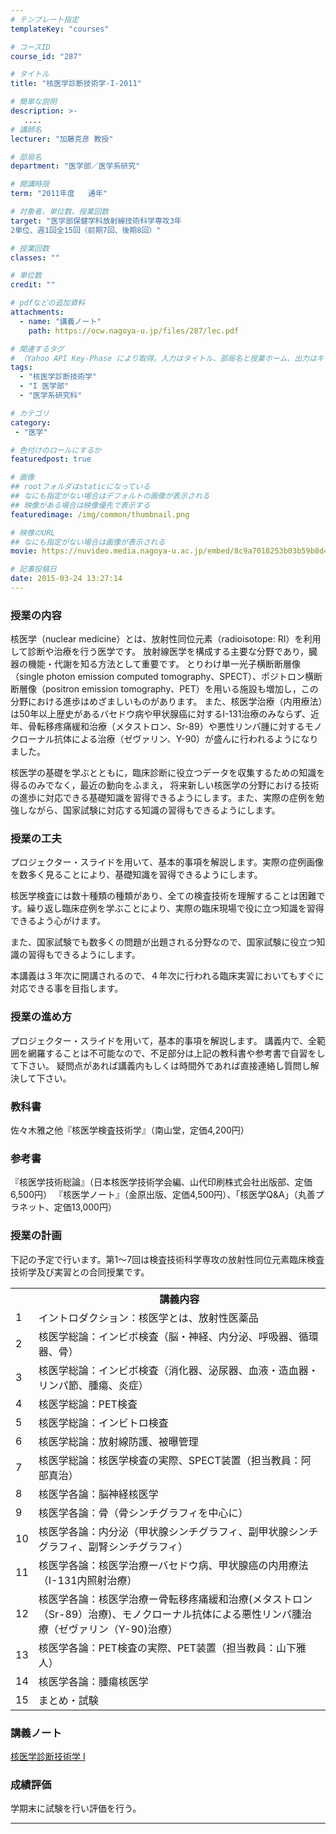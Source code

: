 ```yaml
---
# テンプレート指定
templateKey: "courses"

# コースID
course_id: "287"

# タイトル
title: "核医学診断技術学-I-2011"

# 簡単な説明
description: >-
   ....
# 講師名
lecturer: "加藤克彦 教授"

# 部局名
department: "医学部／医学系研究"

# 開講時限
term: "2011年度	通年"

# 対象者、単位数、授業回数
target: "医学部保健学科放射線技術科学専攻3年
2単位、週1回全15回（前期7回、後期8回）"

# 授業回数
classes: ""

# 単位数
credit: ""

# pdfなどの追加資料
attachments:
  - name: "講義ノート" 
    path: https://ocw.nagoya-u.jp/files/287/lec.pdf

# 関連するタグ
# （Yahoo API Key-Phase により取得。入力はタイトル、部局名と授業ホーム、出力はキーフレーズ（tags））
tags:
  - "核医学診断技術学"
  - "I 医学部"
  - "医学系研究科"

# カテゴリ
category:
 - "医学"

# 色付けのロールにするか
featuredpost: true

# 画像
## rootフォルダはstaticになっている
## なにも指定がない場合はデフォルトの画像が表示される
## 映像がある場合は映像優先で表示する
featuredimage: /img/common/thumbnail.png

# 映像のURL
## なにも指定がない場合は画像が表示される
movie: https://nuvideo.media.nagoya-u.ac.jp/embed/8c9a7018253b03b59b8d41f5d02376aae5f91fee

# 記事投稿日
date: 2015-03-24 13:27:14
---
```


### 授業の内容

核医学（nuclear medicine）とは、放射性同位元素（radioisotope: RI）を利用して診断や治療を行う医学です。 放射線医学を構成する主要な分野であり，臓器の機能・代謝を知る方法として重要です。 とりわけ単一光子横断断層像（single photon emission computed tomography、SPECT）、ポジトロン横断断層像（positron emission tomography、PET）を用いる施設も増加し，この分野における進歩はめざましいものがあります。 また、核医学治療（内用療法）は50年以上歴史があるバセドウ病や甲状腺癌に対するI-131治療のみならず、近年、骨転移疼痛緩和治療（メタストロン、Sr-89）や悪性リンパ腫に対するモノクローナル抗体による治療（ゼヴァリン、Y-90）が盛んに行われるようになりました。

核医学の基礎を学ぶとともに，臨床診断に役立つデータを収集するための知識を得るのみでなく，最近の動向をふまえ， 将来新しい核医学の分野における技術の進歩に対応できる基礎知識を習得できるようにします。また、実際の症例を勉強しながら、国家試験に対応する知識の習得もできるようにします。


### 授業の工夫

プロジェクター・スライドを用いて、基本的事項を解説します。実際の症例画像を数多く見ることにより、基礎知識を習得できるようにします。

核医学検査には数十種類の種類があり、全ての検査技術を理解することは困難です。繰り返し臨床症例を学ぶことにより、実際の臨床現場で役に立つ知識を習得できるよう心がけます。

また、国家試験でも数多くの問題が出題される分野なので、国家試験に役立つ知識の習得もできるようにします。

本講義は３年次に開講されるので、４年次に行われる臨床実習においてもすぐに対応できる事を目指します。





### 授業の進め方

プロジェクター・スライドを用いて，基本的事項を解説します。 講義内で、全範囲を網羅することは不可能なので、不足部分は上記の教科書や参考書で自習をして下さい。 疑問点があれば講義内もしくは時間外であれば直接連絡し質問し解決して下さい。

### 教科書

佐々木雅之他『核医学検査技術学』（南山堂，定価4,200円）

### 参考書

『核医学技術総論』（日本核医学技術学会編、山代印刷株式会社出版部、定価6,500円）
『核医学ノート』（金原出版、定価4,500円）、「核医学Q&A」（丸善プラネット、定価13,000円）


<h3>授業の計画</h3>
<p>下記の予定で行います。第1〜7回は検査技術科学専攻の放射性同位元素臨床検査技術学及び実習との合同授業です。
</p>

<table class="basic" width="455">
<tr><th width="20" class="center"></th>
<th width="435" class="center">講義内容</th></tr>
<tr>
<td width="20" class="center">1</td>
<td width="480">イントロダクション：核医学とは、放射性医薬品 </td>
</tr>

<tr>
<td width="20" class="center">2</td>
<td width="480">核医学総論：インビボ検査（脳・神経、内分泌、呼吸器、循環器、骨）</td>
</tr>

<tr>
<td width="20" class="center">3</td>
<td width="480">核医学総論：インビボ検査（消化器、泌尿器、血液・造血器・リンパ節、腫瘍、炎症）</td>
</tr>

<tr>
<td width="20" class="center">4</td>
<td width="480">核医学総論：PET検査</td>
</tr>

<tr>
<td width="20" class="center">5</td>
<td width="480">核医学総論：インビトロ検査</td>
</tr>

<tr>
<td width="20" class="center">6</td>
<td width="480">核医学総論：放射線防護、被曝管理</td>
</tr>

<tr>
<td width="20" class="center">7</td>
<td width="480">核医学総論：核医学検査の実際、SPECT装置（担当教員：阿部真治） </td>
</tr>

<tr>
<td width="20" class="center">8</td>
<td width="480">核医学各論：脳神経核医学</td>
</tr>

<tr>
<td width="20" class="center">9</td>
<td width="480">核医学各論：骨（骨シンチグラフィを中心に）</td>
</tr>

<tr>
<td width="20" class="center">10</td>
<td width="480">核医学各論：内分泌（甲状腺シンチグラフィ、副甲状腺シンチグラフィ、副腎シンチグラフィ）</td>
</tr>

<tr>
<td width="20" class="center">11</td>
<td width="480">核医学各論：核医学治療ーバセドウ病、甲状腺癌の内用療法（I-131内照射治療） </td>
</tr>

<tr>
<td width="20" class="center">12</td>
<td width="480">核医学各論：核医学治療ー骨転移疼痛緩和治療(メタストロン（Sr-89）治療)、モノクローナル抗体による悪性リンパ腫治療（ゼヴァリン（Y-90)治療） </td>
</tr>

<tr>
<td width="20" class="center">13</td>
<td width="480">核医学各論：PET検査の実際、PET装置（担当教員：山下雅人） </td>
</tr>

<tr>
<td width="20" class="center">14</td>
<td width="480">核医学各論：腫瘍核医学</td>
</tr>

<tr>
<td width="20" class="center">15</td>
<td width="480">まとめ・試験</td>
</tr>
</table>


### 講義ノート

[核医学診断技術学 I ](https://ocw.nagoya-u.jp/files/287/lec.pdf) 





### 成績評価

学期末に試験を行い評価を行う。



-----